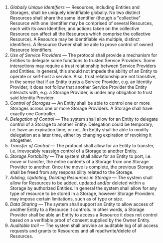  1. <dfn>Globally Unique Identifiers</dfn> — Resources, including Entities and Storages, shall be uniquely identifiable globally. No two distinct Resources shall share the same Identifier (though a "collective" Resource with one Identifier may be comprised of several Resources, each with its own Identifier, and actions taken on the collective Resource can affect all the Resources which comprise the collective Resource). A Resource may be identifiable via multiple, distinct identifiers. A Resource Owner shall be able to prove control of owned Resource Identifiers.
 2. <dfn>Use of Service Providers</dfn> — The protocol shall provide a mechanism for Entities to delegate some functions to trusted Service Providers. Some interactions may require a trust relationship between Service Providers and Entities. In general, this should not impede the ability of an Entity to operate or self-host a service. Also, trust relationship are not transitive, in the sense that if an Entity trusts a Service Provider, e.g. an Identity Provider, it does not follow that another Service Provider the Entity interacts with, e.g. a Storage Provider, is under any obligation to trust said Identity Provider.
 3. <dfn>Control of Storages</dfn> — An Entity shall be able to control one or more Storages across one or more Storage Providers. A Storage shall have exactly one Controller.
 4. <dfn>Delegation of Control</dfn> — The system shall allow for an Entity to delegate control of a Storage to another Entity. Delegation could be temporary, i.e. have an expiration time, or not. An Entity shall be able to modify delegation at a later time, either by changing expiration of revoking it altogether.
 5. <dfn>Transfer of Control</dfn> — The protocol shall allow for an Entity to transfer, i.e. irrevocably reassign control of a Storage to another Entity.
 6. <dfn>Storage Portability</dfn> — The system shall allow for an Entity to port, i.e. move or transfer, the entire contents of a Storage from one Storage Provider to another. Once the move is complete, the previous Storage shall be freed from any responsibility related to the Storage.
 7. <dfn>Adding, Updating, Deleting Resources in Storage</dfn> — The system shall allow for Resources to be added, updated and/or deleted within a Storage by authorized Entities. In general the system shall allow for any type of resource to be stored in a Storage, however Storage Providers may impose certain limitations, such as of type or size.
 8. <dfn>Data Sharing</dfn> — The system shall support an Entity to allow access of another Entity to a Resource it controls. In other words, a Storage Provider shall be able an Entity to access a Resource it does not control based on a verifiable proof of consent supplied by the Owner Entity.
 9. <dfn>Auditable trail</dfn> — The system shall provide an auditable log of all access requests and grants to Resources and all read/write/delete of Resources.
